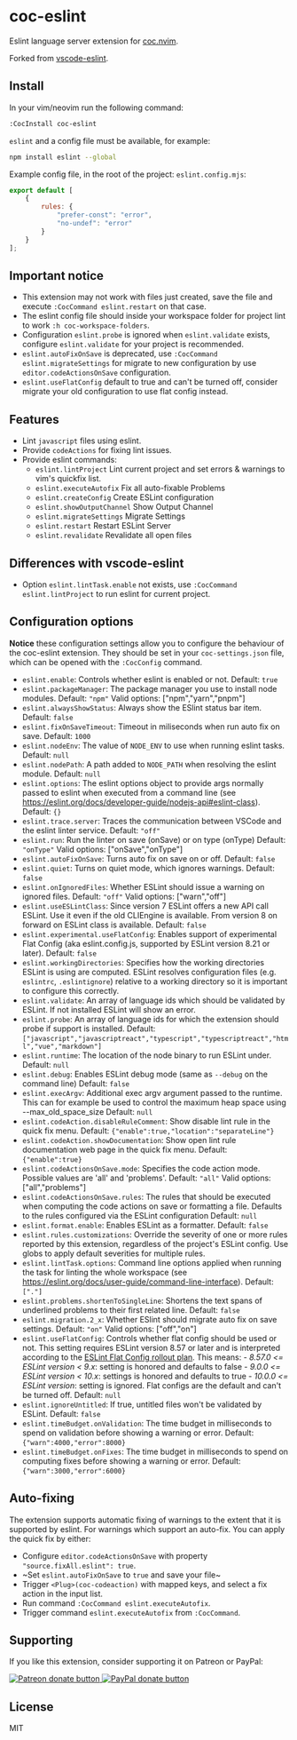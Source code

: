# coc-eslint

Eslint language server extension for [coc.nvim](https://github.com/neoclide/coc.nvim).

Forked from [vscode-eslint](https://github.com/Microsoft/vscode-eslint).

## Install

In your vim/neovim run the following command:

```sh
:CocInstall coc-eslint
```

`eslint` and a config file must be available, for example:

```sh
npm install eslint --global
```

Example config file, in the root of the project: `eslint.config.mjs`:

```javascript
export default [
	{
		rules: {
			"prefer-const": "error",
			"no-undef": "error"
		}
	}
];
```

## Important notice

* This extension may not work with files just created, save the file and execute
  `:CocCommand eslint.restart` on that case.
* The eslint config file should inside your workspace folder for project lint to
  work `:h coc-workspace-folders`.
* Configuration `eslint.probe` is ignored when `eslint.validate` exists, configure
  `eslint.validate` for your project is recommended.
* `eslint.autoFixOnSave` is deprecated, use `:CocCommand eslint.migrateSettings`
  for migrate to new configuration by use `editor.codeActionsOnSave` configuration.
* `eslint.useFlatConfig` default to true and can't be turned off, consider
  migrate your old configuration to use flat config instead.

## Features

- Lint `javascript` files using eslint.
- Provide `codeActions` for fixing lint issues.
- Provide eslint commands:
  - `eslint.lintProject` Lint current project and set errors & warnings to vim's quickfix list.
  - `eslint.executeAutofix` Fix all auto-fixable Problems
  - `eslint.createConfig` Create ESLint configuration
  - `eslint.showOutputChannel` Show Output Channel
  - `eslint.migrateSettings` Migrate Settings
  - `eslint.restart` Restart ESLint Server
  - `eslint.revalidate` Revalidate all open files

## Differences with vscode-eslint

- Option `eslint.lintTask.enable` not exists, use `:CocCommand eslint.lintProject` to run eslint for current project.

## Configuration options

**Notice** these configuration settings allow you to configure the behaviour of the coc-eslint extension. They should be set in your `coc-settings.json` file, which can be opened with the `:CocConfig` command.

- `eslint.enable`: Controls whether eslint is enabled or not.  Default: `true`
- `eslint.packageManager`: The package manager you use to install node modules.  Default: `"npm"`
    Valid options: ["npm","yarn","pnpm"]
- `eslint.alwaysShowStatus`: Always show the ESlint status bar item.  Default: `false`
- `eslint.fixOnSaveTimeout`: Timeout in miliseconds when run auto fix on save.  Default: `1000`
- `eslint.nodeEnv`: The value of `NODE_ENV` to use when running eslint tasks.  Default: `null`
- `eslint.nodePath`: A path added to `NODE_PATH` when resolving the eslint module.  Default: `null`
- `eslint.options`: The eslint options object to provide args normally passed to eslint when executed from a command line (see https://eslint.org/docs/developer-guide/nodejs-api#eslint-class).  Default: `{}`
- `eslint.trace.server`: Traces the communication between VSCode and the eslint linter service.  Default: `"off"`
- `eslint.run`: Run the linter on save (onSave) or on type (onType)  Default: `"onType"`
    Valid options: ["onSave","onType"]
- `eslint.autoFixOnSave`: Turns auto fix on save on or off.  Default: `false`
- `eslint.quiet`: Turns on quiet mode, which ignores warnings.  Default: `false`
- `eslint.onIgnoredFiles`: Whether ESLint should issue a warning on ignored files.  Default: `"off"`
    Valid options: ["warn","off"]
- `eslint.useESLintClass`: Since version 7 ESLint offers a new API call ESLint. Use it even if the old CLIEngine is available. From version 8 on forward on ESLint class is available.  Default: `false`
- `eslint.experimental.useFlatConfig`: Enables support of experimental Flat Config (aka eslint.config.js, supported by ESLint version 8.21 or later).  Default: `false`
- `eslint.workingDirectories`: Specifies how the working directories ESLint is using are computed. ESLint resolves configuration files (e.g. `eslintrc`, `.eslintignore`) relative to a working directory so it is important to configure this correctly.
- `eslint.validate`: An array of language ids which should be validated by ESLint. If not installed ESLint will show an error.
- `eslint.probe`: An array of language ids for which the extension should probe if support is installed.  Default: `["javascript","javascriptreact","typescript","typescriptreact","html","vue","markdown"]`
- `eslint.runtime`: The location of the node binary to run ESLint under.  Default: `null`
- `eslint.debug`: Enables ESLint debug mode (same as `--debug` on the command line)  Default: `false`
- `eslint.execArgv`: Additional exec argv argument passed to the runtime. This can for example be used to control the maximum heap space using --max_old_space_size  Default: `null`
- `eslint.codeAction.disableRuleComment`: Show disable lint rule in the quick fix menu.  Default: `{"enable":true,"location":"separateLine"}`
- `eslint.codeAction.showDocumentation`: Show open lint rule documentation web page in the quick fix menu.  Default: `{"enable":true}`
- `eslint.codeActionsOnSave.mode`: Specifies the code action mode. Possible values are 'all' and 'problems'.  Default: `"all"`
    Valid options: ["all","problems"]
- `eslint.codeActionsOnSave.rules`: The rules that should be executed when computing the code actions on save or formatting a file. Defaults to the rules configured via the ESLint configuration  Default: `null`
- `eslint.format.enable`: Enables ESLint as a formatter.  Default: `false`
- `eslint.rules.customizations`: Override the severity of one or more rules reported by this extension, regardless of the project's ESLint config. Use globs to apply default severities for multiple rules.
- `eslint.lintTask.options`: Command line options applied when running the task for linting the whole workspace (see https://eslint.org/docs/user-guide/command-line-interface).  Default: `["."]`
- `eslint.problems.shortenToSingleLine`: Shortens the text spans of underlined problems to their first related line.  Default: `false`
- `eslint.migration.2_x`: Whether ESlint should migrate auto fix on save settings.  Default: `"on"`
    Valid options: ["off","on"]
- `eslint.useFlatConfig`: Controls whether flat config should be used or not. This setting requires ESLint version 8.57 or later and is interpreted according to the [ESLint Flat Config rollout plan](https://eslint.org/blog/2023/10/flat-config-rollout-plans/). This means:   - *8.57.0 <= ESLint version < 9.x*: setting is honored and defaults to false - *9.0.0 <= ESLint version < 10.x*: settings is honored and defaults to true - *10.0.0 <= ESLint version*: setting is ignored. Flat configs are the default and can't be turned off.  Default: `null`
- `eslint.ignoreUntitled`: If true, untitled files won't be validated by ESLint.  Default: `false`
- `eslint.timeBudget.onValidation`: The time budget in milliseconds to spend on validation before showing a warning or error.  Default: `{"warn":4000,"error":8000}`
- `eslint.timeBudget.onFixes`: The time budget in milliseconds to spend on computing fixes before showing a warning or error.  Default: `{"warn":3000,"error":6000}`

## Auto-fixing

The extension supports automatic fixing of warnings to the extent that it is supported by eslint.
For warnings which support an auto-fix. You can apply the quick fix by either:

- Configure `editor.codeActionsOnSave` with property `"source.fixAll.eslint": true`.
- ~Set `eslint.autoFixOnSave` to `true` and save your file~
- Trigger `<Plug>(coc-codeaction)` with mapped keys, and select a fix action in the input list.
- Run command `:CocCommand eslint.executeAutofix`.
- Trigger command `eslint.executeAutofix` from `:CocCommand`.

## Supporting

If you like this extension, consider supporting it on Patreon or PayPal:

<a href="https://www.patreon.com/chemzqm"><img src="https://c5.patreon.com/external/logo/become_a_patron_button.png" alt="Patreon donate button" /> </a>
<a href="https://www.paypal.com/paypalme/chezqm"><img src="https://werwolv.net/assets/paypal_banner.png" alt="PayPal donate button" /> </a>

## License

MIT
